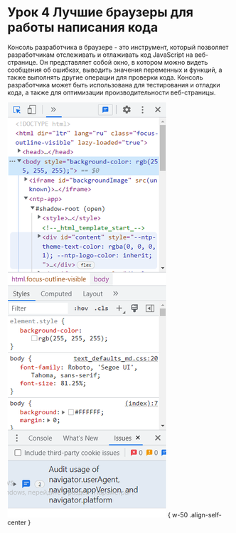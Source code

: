 # Урок 4 Лучшие браузеры для работы написания кода

Консоль разработчика в браузере - это инструмент, который позволяет разработчикам отслеживать и отлаживать код JavaScript на веб-странице. Он представляет собой окно, в котором можно видеть сообщения об ошибках, выводить значения переменных и функций, а также выполнять другие операции для проверки кода. Консоль разработчика может быть использована для тестирования и отладки кода, а также для оптимизации производительности веб-страницы.

![alt](/assets/images/learn/lesson-1.4/chrome.png) { w-50 .align-self-center }
